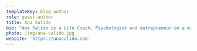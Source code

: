 ```yaml
---
templateKey: blog-author
role: guest-author
title: Ana Salido
bio: "Ana Salido is a Life Coach, Psychologist and entrepreneur on a mission to help women to make their expatriation a successful project. After different jobs in France, she decided in 2015 to leave France for Australia, and she has created her own brand since.\_She wanted to combine her Psychology degree with her experience as an expat to support and empower others to follow the same path she took, so it was the beginning of Expat Infinity. Expat Infinity is not just for expats or future expats, it’s for all people who want to live their lives without worrying about what others think, it’s for people who have dreams and wish to reach them, but it is also for all expats who ask themselves many questions and face many challenges in their new lives."
photo: /img/ana-salido.jpg
website: 'https://anasalido.com'
---
```


